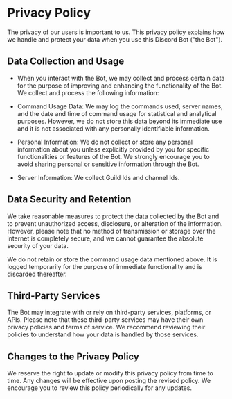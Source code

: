 # Privacy Policy

The privacy of our users is important to us. This privacy policy explains how we handle and protect your data when you use this Discord Bot ("the Bot").

## Data Collection and Usage

- When you interact with the Bot, we may collect and process certain data for the purpose of improving and enhancing the functionality of the Bot. We collect and process the following information:

- Command Usage Data: We may log the commands used, server names, and the date and time of command usage for statistical and analytical purposes. However, we do not store this data beyond its immediate use and it is not associated with any personally identifiable information.

- Personal Information: We do not collect or store any personal information about you unless explicitly provided by you for specific functionalities or features of the Bot. We strongly encourage you to avoid sharing personal or sensitive information through the Bot.

- Server Information: We collect Guild Ids and channel Ids.

## Data Security and Retention

We take reasonable measures to protect the data collected by the Bot and to prevent unauthorized access, disclosure, or alteration of the information. However, please note that no method of transmission or storage over the internet is completely secure, and we cannot guarantee the absolute security of your data.

We do not retain or store the command usage data mentioned above. It is logged temporarily for the purpose of immediate functionality and is discarded thereafter.

## Third-Party Services

The Bot may integrate with or rely on third-party services, platforms, or APIs. Please note that these third-party services may have their own privacy policies and terms of service. We recommend reviewing their policies to understand how your data is handled by those services.

## Changes to the Privacy Policy

We reserve the right to update or modify this privacy policy from time to time. Any changes will be effective upon posting the revised policy. We encourage you to review this policy periodically for any updates.
